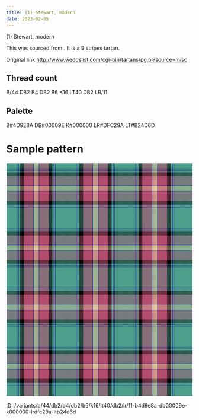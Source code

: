 ```yaml
---
title: (1) Stewart, modern
date: 2023-02-05
---
```

(1) Stewart, modern

This was sourced from <no value>.  It is a 9 stripes tartan.

Original link http://www.weddslist.com/cgi-bin/tartans/pg.pl?source=misc

## Thread count
B/44 DB2 B4 DB2 B6 K16 LT40 DB2 LR/11

## Palette
B#4D9E8A DB#00009E K#000000 LR#DFC29A LT#B24D6D

# Sample pattern

![Tartan detail](tartan.png "B/44 DB2 B4 DB2 B6 K16 LT40 DB2 LR/11 tartan")

ID: /variants/b/44/db2/b4/db2/b6/k16/lt40/db2/lr/11-b4d9e8a-db00009e-k000000-lrdfc29a-ltb24d6d